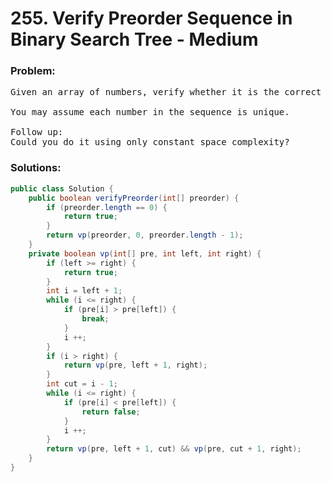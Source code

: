 # 255. Verify Preorder Sequence in Binary Search Tree - Medium

### Problem:
<pre>
Given an array of numbers, verify whether it is the correct preorder traversal sequence of a binary search tree.

You may assume each number in the sequence is unique.

Follow up:
Could you do it using only constant space complexity?
</pre>

### Solutions:
```java
public class Solution {
    public boolean verifyPreorder(int[] preorder) {
        if (preorder.length == 0) {
            return true;
        }
        return vp(preorder, 0, preorder.length - 1);
    }
    private boolean vp(int[] pre, int left, int right) {
        if (left >= right) {
            return true;
        }
        int i = left + 1;
        while (i <= right) {
            if (pre[i] > pre[left]) {
                break;
            }
            i ++;
        }
        if (i > right) {
            return vp(pre, left + 1, right);
        }
        int cut = i - 1;
        while (i <= right) {
            if (pre[i] < pre[left]) {
                return false;
            }
            i ++;
        }
        return vp(pre, left + 1, cut) && vp(pre, cut + 1, right);
    }
}
```
```java

```